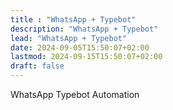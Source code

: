 ```yaml
---
title : "WhatsApp + Typebot"
description: "WhatsApp + Typebot"
lead: "WhatsApp + Typebot"
date: 2024-09-05T15:50:07+02:00
lastmod: 2024-09-15T15:50:07+02:00
draft: false
---
```

WhatsApp Typebot Automation

